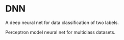 # DNN
A deep neural net for data classification of  two labels. 


Perceptron model neural net for multiclass datasets. 
